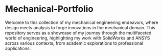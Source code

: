 # Mechanical-Portfolio

Welcome to this collection of my mechanical engineering endeavors, where design meets analysis to forge innovations in the mechanical domain. This repository serves as a showcase of my journey through the multifaceted world of engineering, highlighting my work with SolidWorks and ANSYS across various contexts, from academic explorations to professional applications.
